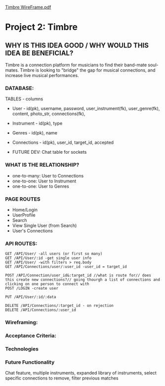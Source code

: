 [Timbre WireFrame.pdf](https://github.com/sxtnkyl/Timbre/files/6895481/Timbre.WireFrame.pdf)
# Project 2: Timbre
## WHY IS THIS IDEA GOOD / WHY WOULD THIS IDEA BE BENEFICIAL?
Timbre is a connection platform for musicians to find their band-mate soul-mates.
Timbre is looking to "bridge" the gap for musical connections, and increase live musical performances.  

### DATABASE:
TABLES - columns
* User - id(pk), username, password, user_instrument(fk), user_genre(fk), content, photo_str, connections(fk),
* Instrument - id(pk), type 
* Genres - id(pk), name
* Connections - id(pk), user_id, target_id, accepted

* FUTURE DEV: Chat table for sockets

### WHAT IS THE RELATIONSHIP?
* one-to-many: User to Connections
* one-to-one: User to Instrument
* one-to-one: User to Genres

### PAGE ROUTES
* Home/Login
* UserProfile
* Search
* View Single User (from Search)
* User's Connections

### API ROUTES:
```
GET /API/User/ -all users (or first so many)
GET /API/User/:id -get single user info
GET /API/User/ -with filters > req.body
GET /API/Connections/user/:user_id -user_id = target_id
```
```
POST /API/Connection/user_id&:target_id //what is route for// does this create new connections?// going thourgh a list of connections and clicking on one person to connect with
POST /LOGIN -create user
```
```
PUT /API/User/:id/:data
```
```
DELETE /API/Connections/:target_id - on rejection
DELETE /API/Connections/:user_id
```

### Wireframing:

### Acceptance Criteria:

### Technologies

### Future Functionality
Chat feature, multiple instruments, expanded library of instruments, select specific connections to remove, filter previous matches
